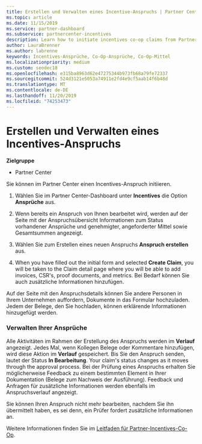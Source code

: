 ```yaml
---
title: Erstellen und Verwalten eines Incentive-Anspruchs | Partner Center
ms.topic: article
ms.date: 11/15/2019
ms.service: partner-dashboard
ms.subservice: partnercenter-incentives
description: Learn how to initiate incentives co-op claims from Partner Center. Alle Aktivitäten im Rahmen der Erstellung des Anspruchs werden im Verlauf angezeigt.
author: LauraBrenner
ms.author: labrenne
keywords: Incentives-Ansprüche, Co-Op-Ansprüche, Co-Op-Mittel
ms.localizationpriority: medium
ms.custom: seodec18
ms.openlocfilehash: e315ba8963d62e47275344b973fb68a79fe72337
ms.sourcegitcommit: 524d3121e5053a74911e2fd4e9cf5aab14f6b48d
ms.translationtype: MT
ms.contentlocale: de-DE
ms.lasthandoff: 11/20/2019
ms.locfileid: "74253473"
---
```

# <a name="create-and-manage-an-incentives-claim"></a>Erstellen und Verwalten eines Incentives-Anspruchs

**Zielgruppe**
- Partner Center

Sie können im Partner Center einen Incentives-Anspruch initiieren. 

1. Wählen Sie im Partner Center-Dashboard unter **Incentives** die Option **Ansprüche** aus.

2.  Wenn bereits ein Anspruch von Ihnen bearbeitet wird, werden auf der Seite mit der Anspruchsübersicht Informationen zum Status vorhandener Ansprüche und genehmigter, angeforderter Mittel sowie Gesamtsummen angezeigt.

3.  Wählen Sie zum Erstellen eines neuen Anspruchs **Anspruch erstellen** aus.

4.  When you have filled out the initial form and selected **Create Claim**, you will be taken to the Claim detail page where you will be able to add invoices, CSR's, proof documents, and metrics. Bei Bedarf können Sie auch zusätzliche Informationen hinzufügen.

Auf der Seite mit den Anspruchsdetails können Sie andere Personen in Ihrem Unternehmen auffordern, Dokumente in das Formular hochzuladen. Jedem der Belege, den Sie hochladen, können erklärende Informationen hinzugefügt werden. 

### <a name="manage-your-claims"></a>Verwalten Ihrer Ansprüche

Alle Aktivitäten im Rahmen der Erstellung des Anspruchs werden im **Verlauf** angezeigt. Jedes Mal, wenn Kollegen Belege oder Kommentare hinzufügen, wird diese Aktion im **Verlauf** gespeichert. Bis Sie den Anspruch senden, lautet der Status **In Bearbeitung**. Your claim's status changes as it moves through the approval process. Bei der Prüfung eines Anspruchs erhalten Sie möglicherweise Feedback zu einem bestimmten Element in Ihrer Dokumentation (Belege zum Nachweis der Ausführung). Feedback und Anfragen für zusätzliche Informationen werden ebenfalls im Anspruchsverlauf angezeigt. 

Sie können Ihren Anspruch nicht mehr bearbeiten, nachdem Sie ihn übermittelt haben, es sei denn, ein Prüfer fordert zusätzliche Informationen an.

Weitere Informationen finden Sie im [Leitfaden für Partner-Incentives-Co-Op](https://assets.microsoft.com/coop-guidebook.pdf).
